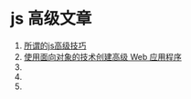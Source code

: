 # js 高级文章

1. [所谓的js高级技巧](http://www.cnblogs.com/lmule/archive/2010/10/22/1858424.html)
2. [使用面向对象的技术创建高级 Web 应用程序](http://msdn.microsoft.com/zh-cn/magazine/cc163419.aspx)
3.
4.
5.
